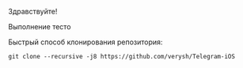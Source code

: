 Здравствуйте!

Выполнение тесто

Быстрый способ клонирования репозитория:
```
git clone --recursive -j8 https://github.com/verysh/Telegram-iOS
```
